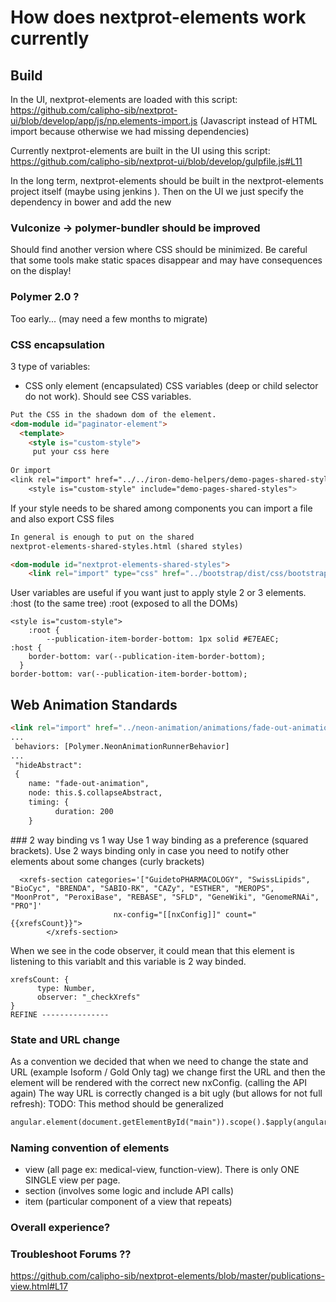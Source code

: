 # How does nextprot-elements work currently

## Build
In the UI, nextprot-elements are loaded with this script:
https://github.com/calipho-sib/nextprot-ui/blob/develop/app/js/np.elements-import.js
(Javascript instead of HTML import because otherwise we had missing dependencies)

Currently nextprot-elements are built in the UI using this script:
https://github.com/calipho-sib/nextprot-ui/blob/develop/gulpfile.js#L11

In the long term, nextprot-elements should be built in the nextprot-elements project itself (maybe using jenkins ). Then on the UI we just specify the dependency in bower and add the new

### Vulconize ->  polymer-bundler should be improved
Should find another version where CSS should be minimized.
Be careful that some tools make static spaces disappear and may have consequences on the display!

### Polymer 2.0 ?
Too early... (may need a few months to migrate)

### CSS encapsulation
3 type of variables:
* CSS only element (encapsulated) CSS variables (deep or child selector do not work). Should see CSS variables.


```html
Put the CSS in the shadown dom of the element.
<dom-module id="paginator-element">
  <template>
    <style is="custom-style">
     put your css here
     
Or import
<link rel="import" href="../../iron-demo-helpers/demo-pages-shared-styles.html">
    <style is="custom-style" include="demo-pages-shared-styles">
```

If your style needs to be shared among components you can import a file and also export CSS files
```html
In general is enough to put on the shared
nextprot-elements-shared-styles.html (shared styles)

<dom-module id="nextprot-elements-shared-styles">
    <link rel="import" type="css" href="../bootstrap/dist/css/bootstrap.min.css">
```

User variables are useful if you want just to apply style 2 or 3 elements.
:host (to the same tree) :root (exposed to all the DOMs)
```
<style is="custom-style">
    :root {
        --publication-item-border-bottom: 1px solid #E7EAEC;
:host {
    border-bottom: var(--publication-item-border-bottom);
  }
border-bottom: var(--publication-item-border-bottom);
```

## Web Animation Standards

```html
<link rel="import" href="../neon-animation/animations/fade-out-animation.html">
...
 behaviors: [Polymer.NeonAnimationRunnerBehavior]
... 
 "hideAbstract": 
 {
    name: "fade-out-animation",
    node: this.$.collapseAbstract,
    timing: {
          duration: 200
    }
```

### 2 way binding vs 1 way 
Use 1 way binding as a preference (squared brackets).
Use 2 ways binding only in case you need to notify other elements about some changes (curly brackets) 
```
  <xrefs-section categories='["GuidetoPHARMACOLOGY", "SwissLipids", "BioCyc", "BRENDA", "SABIO-RK", "CAZy", "ESTHER", "MEROPS", "MoonProt", "PeroxiBase", "REBASE", "SFLD", "GeneWiki", "GenomeRNAi", "PRO"]'
                       nx-config="[[nxConfig]]" count="{{xrefsCount}}">
        </xrefs-section>
```

When we see in the code observer, it could mean that this element is listening to this variablt and this variable is 2 way binded.
```
xrefsCount: {
      type: Number,
      observer: "_checkXrefs"
}
REFINE ---------------
```

### State and URL change
As a convention we decided that when we need to change the state and URL (example Isoform / Gold Only tag) we change first the URL and then the element will be rendered with the correct new nxConfig. (calling the API again) 
The way URL is correctly changed is a bit ugly (but allows for not full refresh):
TODO: This method should be generalized

```html
angular.element(document.getElementById("main")).scope().$apply(angular.element(document.getElementById("main")).injector().get('$location').search('isoform', this.isoName));
```

### Naming convention of elements
- view (all page ex: medical-view, function-view). There is only ONE SINGLE view per page.
- section (involves some logic and include API calls)
- item (particular component of a view that repeats)

### Overall experience?


### Troubleshoot Forums ??

https://github.com/calipho-sib/nextprot-elements/blob/master/publications-view.html#L17 